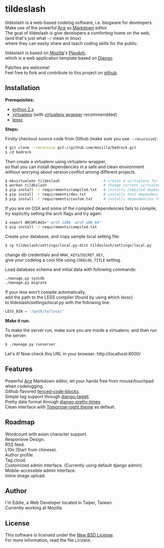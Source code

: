 tildeslash
==========

tildeslash is a web-based codelog software, i.e. blogware for developers.  
Make use of the powerful [Ace][ace] as [Markdown][markdown] editor.  
The goal of tildeslash is give developers a comforting home on the web,  
(and that's just what ```~/``` mean in linux)  
where they can easily share and teach coding skills for the public.  

tildeslash is based on [Mozilla][mozilla]'s [Playdoh][playdoh-docs],  
which is a web application template based on [Django][django].  

Patches are welcome!  
Feel free to fork and contribute to this project on [github][gh-tildeslash].  


[gh-tildeslash]: https://github.com/yshlin/tildeslash
[django]: http://www.djangoproject.com/
[gh-playdoh]: https://github.com/mozilla/playdoh
[playdoh-docs]: http://playdoh.rtfd.org/
[ace]: http://ace.c9.io/
[markdown]: http://daringfireball.net/projects/markdown/
[mozilla]: http://www.mozilla.org/

Installation
------------

**Prerequisites:**
* [python 2.x](http://www.python.org/)
* [virtualenv](http://www.virtualenv.org/en/latest/) (with [virtualenv wrapper](http://virtualenvwrapper.readthedocs.org/en/latest/) recommendded)
* [lessc](http://lesscss.org/)

**Steps:**

Firstly checkout source code from Github (make sure you use `--recursive`):  
```sh
$ git clone --recursive git://github.com/mozilla/bedrock.git
$ cd bedrock
```

Then create a virtualenv using virtualenv wrapper,  
so that you can install dependencies in a safe and clean environment  
without worrying about version conflict among different projects.  
```sh
$ mkvirtualenv tildeslash                    # create a virtualenv for tildeslash
$ workon tildeslash                          # change current virtualenv to tildeslash
$ pip install -r requirements/compiled.txt   # installs compiled dependencies for playdoh
$ pip install -r requirements/dev.txt        # installs test dependencies for playdoh
$ pip install -r requirements/custom.txt     # installs dependencies for tildeslash
```

If you are on OSX and some of the compiled dependencies fails to compile,  
try explicitly setting the arch flags and try again:  
```sh
$ export ARCHFLAGS="-arch i386 -arch x86_64"
$ pip install -r requirements/compiled.txt
```

Create your database, and copy sample local setting file:  
```sh
$ cp tildeslash/settings/local.py-dist tildeslash/settings/local.py
```
change db credentials and `HMAC_KEYS`/`SECRET_KEY`,  
give your codelog a cool title using `CODELOG_TITLE` setting.  

Load database schema and initial data with following commands:  
```sh
./manage.py syncdb
./manage.py migrate
```

If your less won't compile automatically,  
add the path to the LESS compiler (found by using which lessc)  
to tildeslash/settings/local.py with the following line:  
```python
LESS_BIN = '/path/to/lessc'
```

**Make it run:**

To make the server run, make sure you are inside a virtualenv, and then run the server:  
```sh
$ ./manage.py runserver
```

Let's it! Now check this URL in your browser: http://localhost:8000/  

Features
--------
Powerful [Ace][ace] Markdown editor, let your hands free from mouse/touchpad when codelogging.  
Github flavored [fenced-code-blocks](https://help.github.com/articles/github-flavored-markdown#fenced-code-blocks).  
Simple tag support through [django-taggit](https://github.com/alex/django-taggit).  
Pretty date format through [django-pretty-times](https://github.com/imtapps/django-pretty-times).  
Clean interface with [Tomorrow-night theme](https://github.com/MozMorris/tomorrow-pygments) as default.  

Roadmap
-------
Wordcount with asian character support.  
Responsive Design.  
RSS feed.  
L10n (Start from chinese).  
Author profile.  
Tag cloud.  
Customized admin interface. (Currently using default django admin)  
Mobile-accessible admin interface.  
Inline image upload.  

Author
------
I'm Eddie, a Web Developer located in Taipei, Taiwan.  
Currently working at Mozilla.  

License
-------
This software is licensed under the [New BSD License][BSD].  
For more information, read the file ``LICENSE``.  

[BSD]: http://creativecommons.org/licenses/BSD/  

